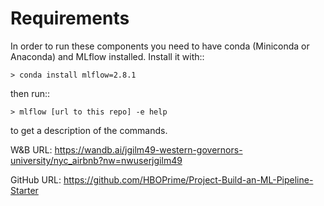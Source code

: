 # Requirements

In order to run these components you need to have conda (Miniconda or Anaconda) and MLflow installed.
Install it with::

    > conda install mlflow=2.8.1

then run::

    > mlflow [url to this repo] -e help

to get a description of the commands.

W&B URL:
https://wandb.ai/jgilm49-western-governors-university/nyc_airbnb?nw=nwuserjgilm49

GitHub URL:
https://github.com/HBOPrime/Project-Build-an-ML-Pipeline-Starter
